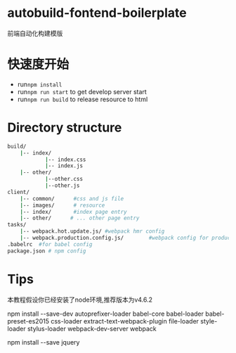 # autobuild-fontend-boilerplate
前端自动化构建模版



快速度开始
===
- run`npm install`
- run`npm run start` to get develop server start
- run`npm run build` to release resource to html



Directory structure
===

```sh
build/
    |-- index/
            |-- index.css
            |-- index.js
    |-- other/
            |--other.css
            |--other.js
client/
    |-- common/      #css and js file
    |-- images/      # resource
    |-- index/       #index page entry
    |-- other/      # ... other page entry
tasks/
    |-- webpack.hot.update.js/ #webpack hmr config
    |-- webpack.production.config.js/        #webpack config for production
.babelrc  #for babel config
package.json # npm config
```

Tips
===
本教程假设你已经安装了node环境,推荐版本为v4.6.2

npm install --save-dev autoprefixer-loader babel-core babel-loader babel-preset-es2015 css-loader extract-text-webpack-plugin file-loader style-loader stylus-loader webpack-dev-server webpack

npm install --save jquery